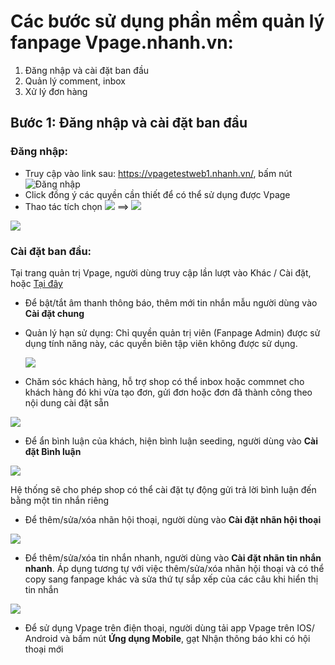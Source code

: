 # Các bước sử dụng phần mềm quản lý fanpage Vpage.nhanh.vn:

1. Đăng nhập và cài đặt ban đầu
2. Quản lý comment, inbox
3. Xử lý đơn hàng

## Bước 1: Đăng nhập và cài đặt ban đầu

### Đăng nhập:

* Truy cập vào link sau: https://vpagetestweb1.nhanh.vn/, bấm nút ![Đăng nhập](https://raw.githubusercontent.com/nhanhapi/manual/master/docs/vpage/img/%C4%90%C4%83ng%20nh%E1%BA%ADp.png)
* Click đồng ý các quyền cần thiết để có thể sử dụng được Vpage
* Thao tác tích chọn ![](https://raw.githubusercontent.com/nhanhapi/manual/master/docs/vpage/img/T%C3%ADch%20ch%E1%BB%8Dn%20page.png) ==> ![](https://raw.githubusercontent.com/nhanhapi/manual/master/docs/vpage/img/Truy%20c%E1%BA%ADp.png)

![](https://raw.githubusercontent.com/nhanhapi/manual/master/docs/vpage/img/%C4%90%C4%83ng%20nh%E1%BA%ADp%20nhi%E1%BB%81u%20page.png)

### Cài đặt ban đầu:
Tại trang quản trị Vpage, người dùng truy cập lần lượt vào Khác / Cài đặt, hoặc [Tại đây](https://vpagetestweb1.nhanh.vn/app#!/sys/setting)

* Để bật/tắt âm thanh thông báo, thêm mới tin nhắn mẫu người dùng vào **Cài đặt chung**
* Quản lý hạn sử dụng: Chỉ quyền quản trị viên (Fanpage Admin) được sử dụng tính năng này, các quyền biên tập viên không được sử dụng.

  ![](https://raw.githubusercontent.com/nhanhapi/manual/master/docs/vpage/img/Chuy%E1%BB%83n%20HSD.png)
  
* Chăm sóc khách hàng, hỗ trợ shop có thể inbox hoặc commnet cho khách hàng đó khi vừa tạo đơn, gửi đơn hoặc đơn đã thành công theo nội dung cài đặt sẵn 
 
 ![](https://raw.githubusercontent.com/nhanhapi/manual/master/docs/vpage/img/CSKH.png)
 
* Để ẩn bình luận của khách, hiện bình luận seeding, người dùng vào **Cài đặt Bình luận**

 ![](https://github.com/nhanhapi/manual/blob/master/docs/vpage/img/B%C3%ACnh%20lu%E1%BA%ADn.png)
 
 Hệ thống sẽ cho phép shop có thể cài đặt tự động gửi trả lời bình luận đến bằng một tin nhắn riêng
* Để thêm/sửa/xóa nhãn hội thoại, người dùng vào **Cài đặt nhãn hội thoại**

![](https://raw.githubusercontent.com/nhanhapi/manual/master/docs/vpage/img/Nh%C3%A3n%20h%E1%BB%99%20tho%E1%BA%A1i.png)

* Để thêm/sửa/xóa tin nhắn nhanh, người dùng vào **Cài đặt nhãn tin nhắn nhanh**. Áp dụng tương tự với việc thêm/sửa/xóa nhãn hội thoại và có thể copy sang fanpage khác và sửa thứ tự sắp xếp của các câu khi hiển thị tin nhắn 

![](https://raw.githubusercontent.com/nhanhapi/manual/master/docs/vpage/img/Th%E1%BB%A9%20t%E1%BB%B1%20tin%20nh%E1%BA%AFn%20nhanh.png)

* Để sử dụng Vpage trên điện thoại, người dùng tải app Vpage trên IOS/ Android và bấm nút **Ứng dụng Mobile**, gạt Nhận thông báo khi có hội thoại mới



